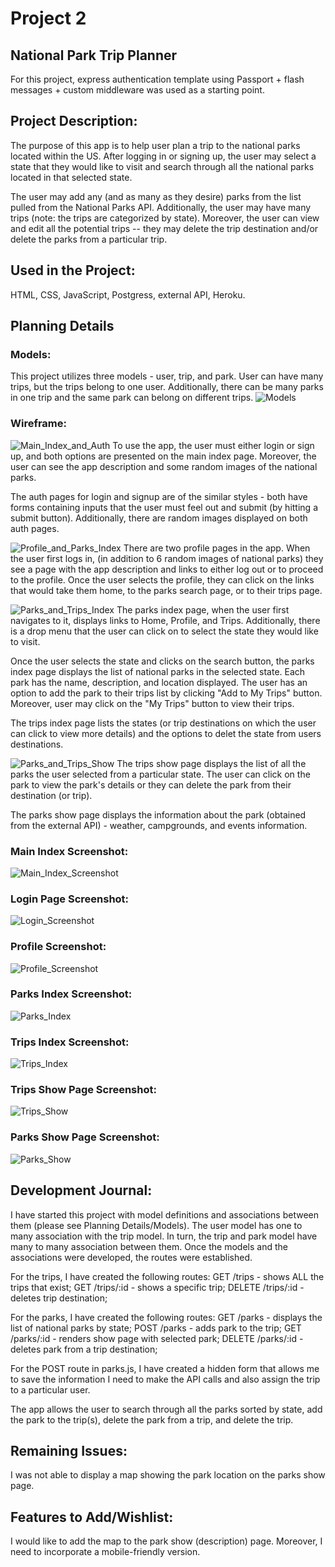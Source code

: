 # Project 2
## National Park Trip Planner

For this project, express authentication template using Passport + flash messages + custom middleware was used as a starting point.

## Project Description:

The purpose of this app is to help user plan a trip to the national parks located within the US.  After logging in or signing up, the user may select a state that they would like to visit and search through all the national parks located in that selected state.  

The user may add any (and as many as they desire) parks from the list pulled from the National Parks API.  Additionally, the user may have many trips (note: the trips are categorized by state).  Moreover, the user can view and edit all the potential trips -- they may delete the trip destination and/or delete the parks from a particular trip.

## Used in the Project:
HTML, CSS, JavaScript, Postgress, external API, Heroku.

## Planning Details
### Models:
This project utilizes three models - user, trip, and park. User can have many trips, but the trips belong to one user.  Additionally, there can be many parks in one trip and the same park can belong on different trips. 
![Models](public/img/models.jpg) 

### Wireframe:
![Main_Index_and_Auth](public/img/main_index_and_auth.jpg)
To use the app, the user must either login or sign up, and both options are presented on the main index page.  Moreover, the user can see the app description and some random images of the national parks.

The auth pages for login and signup are of the similar styles - both have forms containing inputs that the user must feel out and submit (by hitting a submit button).  Additionally, there are random images displayed on both auth pages.

![Profile_and_Parks_Index](public/img/profile_and_parks_index.jpg)
There are two profile pages in the app.  When the user first logs in, (in addition to 6 random images of national parks) they see a page with the app description and links to either log out or to proceed to the profile.  Once the user selects the profile, they can click on the links that would take them home, to the parks search page, or to their trips page. 

![Parks_and_Trips_Index](public/img/parks_and_trips_index.jpg)
The parks index page, when the user first navigates to it, displays links to Home, Profile, and Trips.  Additionally, there is a drop menu that the user can click on to select the state they would like to visit.

Once the user selects the state and clicks on the search button, the parks index page displays the list of national parks in the selected state.  Each park has the name, description, and location displayed.  The user has an option to add the park to their trips list by clicking "Add to My Trips" button.  Moreover, user may click on the "My Trips" button to view their trips.

The trips index page lists the states (or trip destinations on which the user can click to view more details) and the options to delet the state from users destinations.

![Parks_and_Trips_Show](public/img/parks_and_trips_show.jpg)
The trips show page displays the list of all the parks the user selected from a particular state.  The user can click on the park to view the park's details or they can delete the park from their destination (or trip).

The parks show page displays the information about the park (obtained from the external API) - weather, campgrounds, and events information.

### Main Index Screenshot:
![Main_Index_Screenshot](public/img/main_ind.png)

### Login Page Screenshot:
![Login_Screenshot](public/img/login.png)

### Profile Screenshot:
![Profile_Screenshot](public/img/profile.png)

### Parks Index Screenshot:
![Parks_Index](public/img/parks_ind.png)

### Trips Index Screenshot:
![Trips_Index](public/img/trips_ind.png)

### Trips Show Page Screenshot:
![Trips_Show](public/img/trips_show.png)

### Parks Show Page Screenshot:
![Parks_Show](public/img/parks_show.png)

## Development Journal:
I have started this project with model definitions and associations between them (please see Planning Details/Models).  The user model has one to many association with the trip model.  In turn, the trip and park model have many to many association between them.  Once the models and the associations were developed, the routes were established.

For the trips, I have created the following routes:
GET /trips - shows ALL the trips that exist;
GET /trips/:id - shows a specific trip;
DELETE /trips/:id - deletes trip destination;

For the parks, I have created the following routes:
GET /parks - displays the list of national parks by state;
POST /parks - adds park to the trip;
GET /parks/:id - renders show page with selected park;
DELETE /parks/:id - deletes park from a trip destination;

For the POST route in parks.js, I have created a hidden form that allows me to save the information I need to make the API calls and also assign the trip to a particular user.

The app allows the user to search through all the parks sorted by state, add the park to the trip(s), delete the park from a trip, and delete the trip.

## Remaining Issues:
I was not able to display a map showing the park location on the parks show page. 

## Features to Add/Wishlist:
I would like to add the map to the park show (description) page.  Moreover, I need to incorporate a mobile-friendly version.





